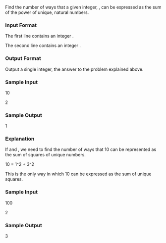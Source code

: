 Find the number of ways that a given integer, , can be expressed as the sum of the  power of unique, natural numbers.

### Input Format

The first line contains an integer . 

The second line contains an integer .

### Output Format

Output a single integer, the answer to the problem explained above.

### Sample Input

10

2

### Sample Output

1

### Explanation

If  and , we need to find the number of ways that 10 can be represented as the sum of squares of unique numbers.

10 = 1^2 + 3^2


This is the only way in which 10 can be expressed as the sum of unique squares.

### Sample Input

100

2

### Sample Output

3
